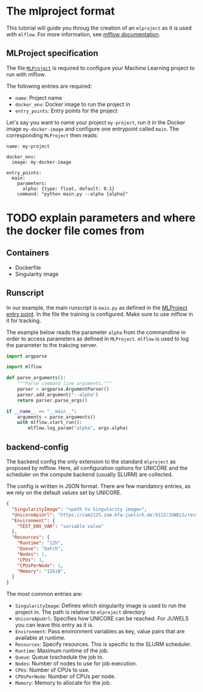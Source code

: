 # The mlproject format

This tutorial will guide you throug the creation of an `mlproject` as it is used with `mlflow`. For more information, see [mlflow documentation](https://www.mlflow.org/docs/latest/projects.html).

## MLProject specification

The file [`MLProject`](https://www.mlflow.org/docs/latest/projects.html#mlproject-file) is required to configure your Machine Learning project to run with mlflow.

The following entries are required:

 - `name`: Project name
 - `docker_env`: Docker image to run the project in
 - `entry_points`: Entry points for the project

Let's say you want to name your project `my-project`, run it in the Docker image `my-docker-image` and configure one entrypoint called `main`. The corresponding `MLProject` then reads:

```
name: my-project

docker_env:
  image: my-docker-image

entry_points:
  main:
    parameters:
      alpha: {type: float, default: 0.1}
    command: "python main.py --alpha {alpha}"
```

# TODO explain parameters and where the docker file comes from

## Containers

 - Dockerfile
 - Singularity image

## Runscript

In our example, the main runscript is `main.py` as defined in the [MLProject entry point](#mlproject-specification).
In the file the training is configured. Make sure to use mlflow in it for tracking.

The example below reads the parameter `alpha` from the commandline in order to access parameters as defined in `MLProject`. `mlflow` is used to log the parameter to the trakcing server.

```python
import argparse

import mlflow

def parse_arguments():
    """Parse command line arguments."""
    parser = argparse.ArgumentParser()
    parser.add_argument("--alpha")
    return parser.parse_args()

if __name__ == "__main__":
    arguments = parse_arguments()
    with mlflow.start_run():
        mlflow.log_param("alpha", args.alpha)
```

## backend-config

The backend config the only extension to the standard `mlproject` as proposed by mlflow. Here, all configuration options for UNICORE and the scheduler on the compute backend (usually SLURM) are collected.

The config is written in JSON format. There are few mandatory entries, as we rely on the default values set by UNICORE.

```JSON
{
  "SingularityImage": "<path to Singularity image>",
  "UnicoreApiUrl": "https://zam2125.zam.kfa-juelich.de:9112/JUWELS/rest/core",
  "Environment": {
    "TEST_ENV_VAR": "variable value"
  },
  "Resources": {
    "Runtime": "12h",
    "Queue": "batch",
    "Nodes": 1,
    "CPUs": 1,
    "CPUsPerNode": 1,
    "Memory": "12GiB",
  }
}
```

The most common entries are:

 - `SingularityImage`: Defines which singularity image is used to run the project in. The path is relative to `mlproject` directory.
 - `UnicoreApuUrl`: Specifies how UNICORE can be reached. For JUWELS you can leave this entry as it is.
 - `Environment`: Pass environment variables as key, value pairs that are available at runtime.
 - `Resources`: Specify resources. This is specific to the SLURM scheduler.
  - `Runtime`: Maximum runtime of the job.
  - `Queue`: Queue toschedule the job to.
  - `Nodes`: Number of nodes to use for job execution.
  - `CPUs`: Number of CPUs to use.
  - `CPUsPerNode`: Number of CPUs per node.
  - `Memory`: Memory to allocate for the job.
